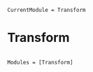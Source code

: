 ```@meta
CurrentModule = Transform
```

# Transform

```@index
```

```@autodocs
Modules = [Transform]
```
